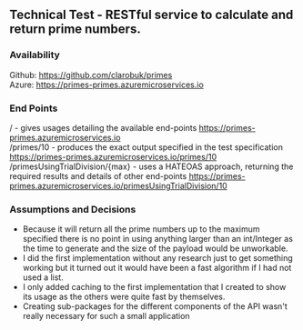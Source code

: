 ## Technical Test - RESTful service to calculate and return prime numbers.

### Availability
Github: https://github.com/clarobuk/primes  
Azure: https://primes-primes.azuremicroservices.io  

### End Points
/ - gives usages detailing the available end-points https://primes-primes.azuremicroservices.io  
/primes/10 - produces the exact output specified in the test specification https://primes-primes.azuremicroservices.io/primes/10  
/primesUsingTrialDivision/{max} - uses a HATEOAS approach, returning the required results and details of other end-points https://primes-primes.azuremicroservices.io/primesUsingTrialDivision/10  

### Assumptions and Decisions
* Because it will return all the prime numbers up to the maximum specified there is no point in using anything larger than an int/Integer as the time to generate and the size of the payload would be unworkable.
* I did the first implementation without any research just to get something working but it turned out it would have been a fast algorithm if I had not used a list.
* I only added caching to the first implementation that I created to show its usage as the others were quite fast by themselves.
* Creating sub-packages for the different components of the API wasn't really necessary for such a small application